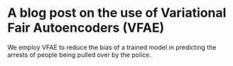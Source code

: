 # A blog post on the use of Variational Fair Autoencoders (VFAE)

We employ VFAE to reduce the bias of a trained model in predicting the arrests of people being pulled over by the police.